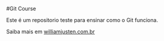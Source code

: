 #Git Course

Este é um repositorio teste para ensinar como o Git funciona.

Saiba mais em [williamjusten.com.br](http://williamjusten.com.br)